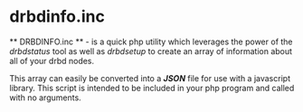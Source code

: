# drbdinfo.inc

** DRBDINFO.inc ** - is a quick php utility which leverages the power of the *drbdstatus* tool as well as *drbdsetup* to create an array of information about all of your drbd nodes.  

This array can easily be converted into a ***JSON*** file for use with a javascript library.  This script is intended to be included in your php program and called with no arguments.

<?php
	
	include "drbdinfo.inc";

	$data = drbd_get_info();

	print_r($data);

?>
